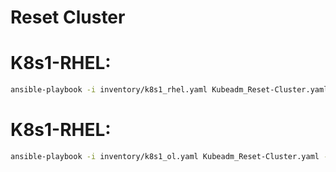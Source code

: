 # Reset Cluster

# K8s1-RHEL:
```bash
ansible-playbook -i inventory/k8s1_rhel.yaml Kubeadm_Reset-Cluster.yaml -b
```

# K8s1-RHEL:
```bash
ansible-playbook -i inventory/k8s1_ol.yaml Kubeadm_Reset-Cluster.yaml -b
```

